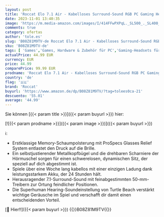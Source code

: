 ```yaml
---
layout: post
title: 'Roccat Elo 7.1 Air - Kabelloses Surround-Sound RGB PC Gaming Headset  weiß'
date: 2023-11-01 13:40:35
image: 'https://m.media-amazon.com/images/I/414FFwPXPqL._SL500_._SL400_.jpg'
comments: true
category: ofertas
author: 'tole.es'
slug: 'B08Z81M9TV-de Roccat Elo 7.1 Air - Kabelloses Surround-Sound RGB PC...'
sku: 'B08Z81M9TV-de'
tags: [ 'Games','Games, Hardware & Zubehör für PC','Gaming-Headsets für PC','Zubehör für PC','roccat','🇩🇪', ]
actualPrice: 44.99 EUR
currency: EUR
price: 44.99
comparePrice: 99.99 EUR
prodname: 'Roccat Elo 7.1 Air - Kabelloses Surround-Sound RGB PC Gaming Headset  weiß'
country: 'de'
flag: '🇩🇪'
brand: 'Roccat'
buyurl: 'https://www.amazon.de/dp/B08Z81M9TV/?tag=tolees0ca-21'
descuento: '55.01'
average: '44.99'
---
```


Sie können [{{< param title >}}]({{< param buyurl >}}) hier:

[![{{< param prodname >}}]({{< param image >}})]({{< param buyurl >}})

ℹ️:

- Erstklassige Memory-Schaumpolsterung mit ProSpecs Glasses Relief System entlastet den Druck auf die Brille.
- Ein selbstjustierender Metallkopfbügel und die drehbaren Scharniere der Hörmuschel sorgen für einen schwerelosen, dynamischen Sitz, der speziell auf dich abgestimmt ist.
- Spiele über eine Woche lang kabellos mit einer einzigen Ladung dank leistungsstarkem Akku, der 24 Stunden hält.
- Herausragender 7.1-Surround-Sound mit feinabgestimmten 50-mm-Treibern zur Ortung feindlicher Positionen.
- Die Superhuman Hearing-Soundeinstellung von Turtle Beach verstärkt wichtige Geräusche im Spiel und verschafft dir damit einen entscheidenden Vorteil.

[🛒 Hier!!]({{< param buyurl >}})
{{<world>}}B08Z81M9TV{{</world>}}
